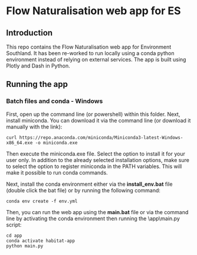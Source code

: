 # Flow Naturalisation web app for ES

## Introduction
This repo contains the Flow Naturalisation web app for Environment Southland. It has been re-worked to run locally using a conda python environment instead of relying on external services.
The app is built using Plotly and Dash in Python. 

## Running the app
### Batch files and conda - Windows
First, open up the command line (or powershell) within this folder.
Next, install miniconda.
You can download it via the command line (or download it manually with the link):
```
curl https://repo.anaconda.com/miniconda/Miniconda3-latest-Windows-x86_64.exe -o miniconda.exe
```
Then execute the miniconda.exe file. Select the option to install it for your user only. In addition to the already selected installation options, make sure to select the option to register miniconda in the PATH variables. This will make it possible to run conda commands.

Next, install the conda environment either via the **install_env.bat** file (double click the bat file) or by running the following command:
```
conda env create -f env.yml
```

Then, you can run the web app using the **main.bat** file or via the command line by activating the conda environment then running the \app\main.py script:
```
cd app
conda activate habitat-app
python main.py
```



